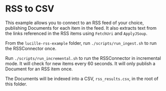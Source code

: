 # RSS to CSV

This example allows you to connect to an RSS feed of your choice, publishing Documents for each item in the feed. It also
extracts text from the links referenced in the RSS items using `FetchUri` and `ApplyJSoup`.

From the `lucille-rss-example` folder, run `./scripts/run_ingest.sh` to run the RSSConnector once.

Run `./scripts/run_incremental.sh` to run the RSSConnector in incremental mode. It will check for new items every 60 seconds.
It will only publish a Document for an RSS item once.

The Documents will be indexed into a CSV, `rss_results.csv`, in the root of this folder.